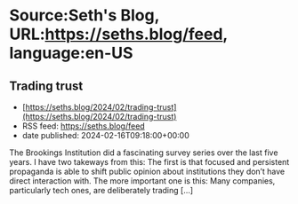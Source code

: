 # Source:Seth's Blog, URL:https://seths.blog/feed, language:en-US

## Trading trust
 - [https://seths.blog/2024/02/trading-trust](https://seths.blog/2024/02/trading-trust)
 - RSS feed: https://seths.blog/feed
 - date published: 2024-02-16T09:18:00+00:00

The Brookings Institution did a fascinating survey series over the last five years. I have two takeways from this: The first is that focused and persistent propaganda is able to shift public opinion about institutions they don&#8217;t have direct interaction with. The more important one is this: Many companies, particularly tech ones, are deliberately trading [&#8230;]

